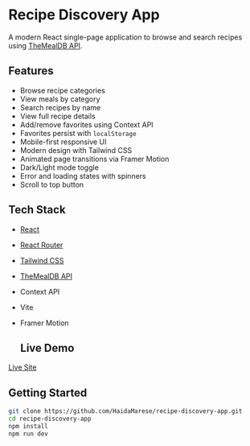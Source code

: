 #  Recipe Discovery App

A modern React single-page application to browse and search recipes using [TheMealDB API](https://www.themealdb.com/).

##  Features
-  Browse recipe categories  
-  View meals by category  
- Search recipes by name  
- View full recipe details  
- Add/remove favorites using Context API  
- Favorites persist with `localStorage`  
- Mobile-first responsive UI  
- Modern design with Tailwind CSS  
- Animated page transitions via Framer Motion  
- Dark/Light mode toggle  
- Error and loading states with spinners  
- Scroll to top button

##  Tech Stack
- [React](https://react.dev/)
- [React Router](https://reactrouter.com/)
- [Tailwind CSS](https://tailwindcss.com/docs/installation/using-vite)
- [TheMealDB API](https://www.themealdb.com/)
- Context API
- Vite
- Framer Motion

  ## Live Demo

[Live Site](https://haida-recipe-app.netlify.app/)

## Getting Started

```bash
git clone https://github.com/HaidaMarese/recipe-discovery-app.git
cd recipe-discovery-app
npm install
npm run dev
